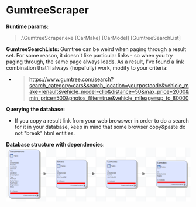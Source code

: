 # GumtreeScraper
**Runtime params:**
> .\GumtreeScraper.exe [CarMake] [CarModel] [GumtreeSearchList]

**GumtreeSearchLists:**
Gumtree can be weird when paging through a result set. For some reason, it doesn't like particular links - so when you try paging through, the same page always loads. As a result, I've found a link combination that'll always (hopefully) work, modify to your criteria:

- > https://www.gumtree.com/search?search_category=cars&search_location=yourpostcode&vehicle_make=renault&vehicle_model=clio&distance=50&max_price=2000&min_price=500&photos_filter=true&vehicle_mileage=up_to_80000

**Querying the database:**
- If you copy a result link from your web browswer in order to do a search for it in your database, keep in mind that some browser copy&paste do not "break" html entities.

**Database structure with dependencies**:
![db](https://github.com/bodzilla/GumtreeScraper/blob/master/GumtreeScraper/DatabaseModel.png)
